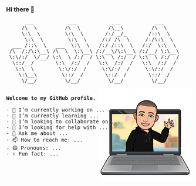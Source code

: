 ### Hi there 👋
<pre>
      ___           ___           ___           ___     
     /\  \         /\  \         /\__\         /\  \    
     \:\  \        \:\  \       /:/ _/_       /::\  \   
      \:\  \        \:\  \     /:/ /\  \     /:/\:\  \  
  ___ /::\  \   ___  \:\  \   /:/ /::\  \   /:/  \:\  \ 
 /\  /:/\:\__\ /\  \  \:\__\ /:/__\/\:\__\ /:/__/ \:\__\
 \:\/:/  \/__/ \:\  \ /:/  / \:\  \ /:/  / \:\  \ /:/  /
  \::/__/       \:\  /:/  /   \:\  /:/  /   \:\  /:/  / 
   \:\  \        \:\/:/  /     \:\/:/  /     \:\/:/  /  
    \:\__\        \::/  /       \::/  /       \::/  /   
     \/__/         \/__/         \/__/         \/__/    

<img align="right" height="250" width="250" alt="
hello World" background="none" src="https://github.com/demoraeshugo/demoraeshugo/blob/master/IMG_6FBAB89A6657-1.png" />
<strong>Welcome to my GitHub profile.</strong>

- 🔭 I’m currently working on ...
- 🌱 I’m currently learning ...
- 👯 I’m looking to collaborate on ...
- 🤔 I’m looking for help with ...
- 💬 Ask me about ...
- 📫 How to reach me: ...
- 😄 Pronouns: ...
- ⚡ Fun fact: ...

</pre>
